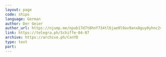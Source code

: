 ```yaml
---
layout: page
code: ships
language: German
author: Der Geier
author_url: https://njump.me/npub17d7t8hnf734tl6jae9l9av9anx8guy0yhnc2vd9w22vgcvrazs8qjtsnpu
link: https://telegra.ph/Schiffe-04-07
archive: https://archive.ph/CxnYD
type: text
part: 
---
```

